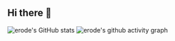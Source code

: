 ## Hi there 👋

<!--
**JiqingJiang/JiqingJiang** is a ✨ _special_ ✨ repository because its `README.md` (this file) appears on your GitHub profile.

Here are some ideas to get you started:

- 🔭 I’m currently working on ...
- 🌱 I’m currently learning ...
- 👯 I’m looking to collaborate on ...
- 🤔 I’m looking for help with ...
- 💬 Ask me about ...
- 📫 How to reach me: ...
- 😄 Pronouns: ...
- ⚡ Fun fact: ...
-->
![erode's GitHub stats](https://github-readme-stats.vercel.app/api?username=JiqingJiang)
![erode's github activity graph](https://github-readme-activity-graph.vercel.app/graph?username=JiqingJiang)

